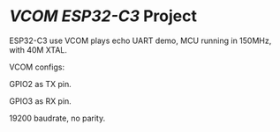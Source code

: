 # _VCOM ESP32-C3_ Project

ESP32-C3 use VCOM plays echo UART demo, MCU running in 150MHz, with 40M XTAL.

VCOM configs:

GPIO2 as TX pin.

GPIO3 as RX pin.

19200 baudrate, no parity.

